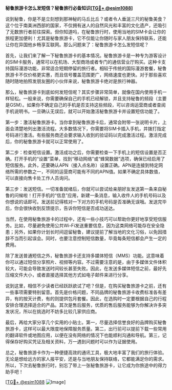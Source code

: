 **秘鲁旅游卡怎么发短信？秘鲁旅行必备知识[[TG💪+ @esim1088](https://t.me/s/esim1088)]**

说到秘鲁，你是不是立刻想到那神秘的马丘比丘？或者令人垂涎三尺的秘鲁美食？这个位于南美洲西部的国家，不仅拥有迷人的自然风光和丰富的文化遗产，还吸引了无数旅行者前往探索。但你知道吗，在秘鲁旅行时，使用当地的SIM卡会让你的旅程更加便利！尤其是秘鲁旅游卡，它不仅能让你随时与家人朋友保持联系，还能让你在异国他乡畅享互联网。那么问题来了：秘鲁旅游卡怎么发短信呢？

首先，让我们来了解一下秘鲁旅游卡的基本情况。秘鲁旅游卡是一种专为游客设计的SIM卡服务，通常可以在机场、大型商场或者专门的通信营业厅购买。这种卡支持国际漫游功能，非常适合短期停留的旅行者。相较于传统的国际漫游套餐，秘鲁旅游卡不仅价格更实惠，而且信号覆盖范围更广，网络速度也更快。对于那些喜欢随时随地拍照发朋友圈的小伙伴来说，秘鲁旅游卡绝对是旅行神器。

那么，秘鲁旅游卡到底如何发短信呢？其实步骤非常简单，就像在国内使用手机一样轻松。一般来说，你需要确保自己的手机已经解锁，并且支持秘鲁的频段（主要是GSM）。如果你不确定自己的手机是否支持这些频段，可以咨询运营商或者查阅手机说明书。一旦确认无误后，就可以开始激活秘鲁旅游卡并设置短信功能了。

第一步：激活秘鲁旅游卡。当你拿到秘鲁旅游卡后，通常会附带一张说明卡片，上面会清楚地列出激活流程。大多数情况下，你需要将SIM卡插入手机，并拨打指定号码进行激活。有些服务商还会要求输入收到的验证码以完成激活过程。激活完成后，你的秘鲁旅游卡就可以正常使用了。

第二步：检查短信设置。激活成功之后，你需要检查一下手机上的短信设置是否正确。打开手机的“设置”菜单，找到“移动网络”或“蜂窝数据”选项，确保已经启用了短信服务。此外，还要确认APN（接入点名称）设置正确。APN是连接到特定网络所需的参数之一，不同的运营商可能有不同的APN值。如果不确定具体数值，可以直接向售卡处工作人员询问。

第三步：发送短信。一切准备就绪后，你就可以尝试给亲朋好友发送第一条来自秘鲁的问候啦！打开手机的“信息”应用，新建一条消息，输入收件人的手机号码以及你想说的话即可。发送前记得核对一下对方的手机号码是否准确无误哦。发送完毕后，你会很快收到反馈提示，告诉你短信是否成功送达。

当然，在使用秘鲁旅游卡的过程中，还有一些小技巧可以帮助你更好地享受短信服务。比如，尽量避免使用公共Wi-Fi发送重要信息，因为这类网络可能存在安全隐患；另外，如果你计划长时间逗留秘鲁，建议提前了解当地的文化习俗，以免因措辞不当而引起误会。同时，也要注意控制短信数量，毕竟每条短信都会产生一定的费用。

除了发送普通短信之外，秘鲁旅游卡还支持多媒体短信（MMS）功能。这意味着你可以通过短信分享照片、视频等内容。不过需要注意的是，由于多媒体文件体积较大，可能会导致发送时间较长甚至失败。因此，在发送多媒体短信之前，最好先压缩文件大小，或者直接选择其他方式如电子邮件来进行分享。

说到这里，相信不少读者已经跃跃欲试了吧？但是，在购买秘鲁旅游卡之前，还有一些事项需要特别留意。首先是价格问题，不同品牌的秘鲁旅游卡收费标准各有差异，有的按天计费，有的则提供包月套餐。因此，在选购时一定要根据自己的行程安排合理选择适合的产品。其次是售后服务，优质的售后服务能够为你解决许多突发状况，所以在挑选时不妨多比较几家供应商。

最后，再给大家分享几个实用的小贴士。第一，尽量选择信誉良好的品牌购买秘鲁旅游卡，这样可以最大限度地保障服务质量。第二，出行前可以提前下载一些常用的翻译软件或地图应用，以便在没有网络的情况下也能顺利沟通和导航。第三，记得保存好购买凭证及相关资料，万一遇到问题时可以作为证据使用。

总之，秘鲁旅游卡作为一种便捷高效的通讯工具，极大地丰富了我们的旅行体验。无论是想给远方的家人报平安，还是与当地朋友保持联络，它都能满足你的需求。所以，下次去秘鲁旅行时，别忘了带上一张秘鲁旅游卡，让它成为你旅途中的得力助手吧！

[[TG💪+ @esim1088](https://t.me/s/esim1088) ![Image](https://i.postimg.cc/4NQfJmqS/Snipaste-2025-05-13-00-14-12.png)]